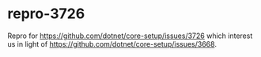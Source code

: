# repro-3726

Repro for https://github.com/dotnet/core-setup/issues/3726 which interest us in light of https://github.com/dotnet/core-setup/issues/3668.
